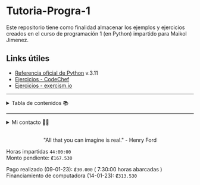 # Tutoria-Progra-1
Este repositorio tiene como finalidad almacenar los ejemplos y ejercicios creados en el curso de programación 1 (en Python) impartido para Maikol Jimenez.


## Links útiles
- [Referencia oficial de Python](https://docs.python.org/3.11/reference/) v.3.11
- [Ejercicios - CodeChef](https://www.codechef.com/problems)
- [Ejercicios - exercism.io](https://exercism.org/tracks/python)

---
<details>
  <summary>Tabla de contenidos 📚</summary>

  ### 👣 Parte 1 - Pasos iniciales 
  - [x]  1. Introducción a la programación <br>
  - [x]  2. Introducción a Python <br>
  - [x]  3. Variables <br>
  - [x]  4. Tipos de datos (números, cadenas, booleanos) <br>
  - [x]  5. Operadores (aritméticos, de asignación, de comparación, lógicos)<br>
  - [x]  6. Estructuras de control de flujo (if-else, bucles) <br>

  ### 🎲 Parte 2 - Nivel intermedio 
  - [x]  7. Funciones <br>
  - [ ]  8. Estructuras de datos (Arrays, listas, diccionarios, conjuntos, tuplas) <br>
  - [ ]  9. Rangos <br>
  - [ ]  10. Excepciones <br>
  
  ### 😎 Parte 3 - Nivel final
  - [ ]  11. Clases y objetos (en lenguajes orientados a objetos) <br>

  ### 🕗 Opcional
  - [ ]  12. Módulos y paquetes <br>
  - [ ]  13. Trabajar con archivos <br>
  - [ ]  14. Iteradores y generadores <br>

</details>

---

<details>
  <summary>Mi contacto 👦🏻</summary>


| Nombre               | Correo oficial          | Whatsapp                | Correo institucional            |
| :---                 | :---                    | :---                    | :---                          |             
| Fabián Orozco        | fabian7orozco@gmail.com | [6163 9690](https://wa.me/50661639690) | fabian.orozcochaves@ucr.ac.cr   |

</details>
<br>
<p style="text-align: center;">"All that you can imagine is real." - Henry Ford <br></p>

Horas impartidas ```44:00:00```  
Monto pendiente: ```₡167.530```  

Pago realizado (09-01-23): ```₡30.000``` ( 7:30:00 horas abarcadas )  
Financiamiento de computadora (14-01-23): ```₡313.530```